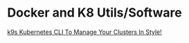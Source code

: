 # Docker and K8 Utils/Software

[k9s
Kubernetes CLI To Manage Your Clusters In Style!](https://k9scli.io/)
